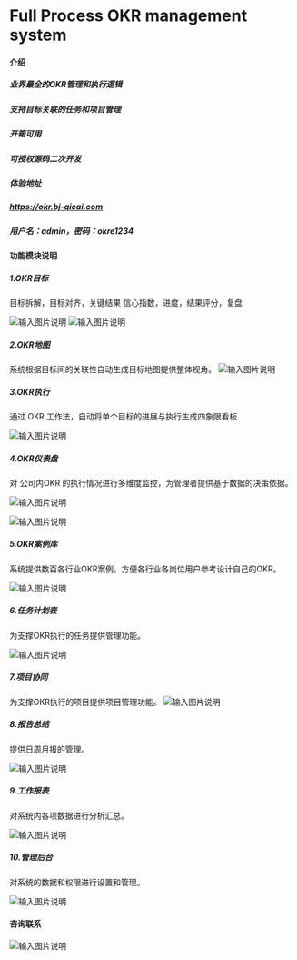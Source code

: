 # Full Process OKR management system

#### 介绍
##### 业界最全的OKR管理和执行逻辑
##### 支持目标关联的任务和项目管理
##### 开箱可用
##### 可授权源码二次开发
##### [体验地址](https://okr.bj-qicai.com/) 
##### https://okr.bj-qicai.com
##### 用户名：admin，密码：okre1234

#### 功能模块说明


##### 1.OKR目标
目标拆解，目标对齐，关键结果
信心指数，进度，结果评分，复盘
 

![输入图片说明](.gitee/img/%E7%9B%AE%E6%A0%871.png)
![输入图片说明](.gitee/img/%E7%9B%AE%E6%A0%872.png)

##### 2.OKR地图
系统根据目标间的关联性自动生成目标地图提供整体视角。
 ![输入图片说明](.gitee/img/%E5%9C%B0%E5%9B%BE.png)



##### 3.OKR执行
通过 OKR 工作法，自动将单个目标的进展与执行生成四象限看板
 

![输入图片说明](.gitee/img/%E5%9B%9B%E8%B1%A1%E9%99%90.png)


##### 4.OKR仪表盘
对 公司内OKR 的执行情况进行多维度监控，为管理者提供基于数据的决策依据。
 
![输入图片说明](.gitee/img/%E4%BB%AA%E8%A1%A8%E7%9B%981.png)

![输入图片说明](.gitee/img/%E4%BB%AA%E8%A1%A8%E7%9B%982.png)

##### 5.OKR案例库
系统提供数百各行业OKR案例，方便各行业各岗位用户参考设计自己的OKR。
 
![输入图片说明](.gitee/img/%E6%A1%88%E4%BE%8B%E5%BA%93.png)


##### 6.任务计划表
为支撑OKR执行的任务提供管理功能。
 
![输入图片说明](.gitee/img/%E8%AE%A1%E5%88%92%E8%A1%A8.png)


##### 7.项目协同
为支撑OKR执行的项目提供项目管理功能。
![输入图片说明](.gitee/img/%E5%85%B3%E8%81%94%E9%A1%B9%E7%9B%AE1.png)
 

##### 8.报告总结
提供日周月报的管理。
 
![输入图片说明](.gitee/img/%E6%8A%A5%E5%91%8A%E6%80%BB%E7%BB%93.png)


##### 9.工作报表
对系统内各项数据进行分析汇总。
 
![输入图片说明](.gitee/img/%E5%B7%A5%E4%BD%9C%E6%8A%A5%E8%A1%A8.png)

##### 10.管理后台
对系统的数据和权限进行设置和管理。
 
![输入图片说明](.gitee/img/%E7%AE%A1%E7%90%86%E5%90%8E%E5%8F%B0.png)


#### 咨询联系

![输入图片说明](.gitee/wechat.png)


